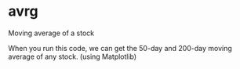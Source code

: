 # avrg
Moving average of a stock

When you run this code, we can get the 50-day and 200-day moving average of any stock. (using Matplotlib)
